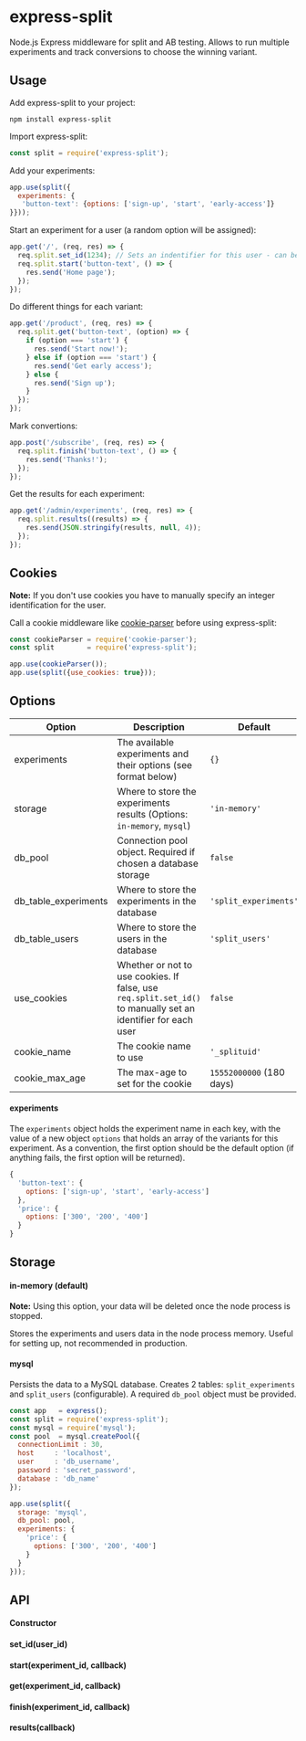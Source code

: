 # express-split
Node.js Express middleware for split and AB testing. Allows to run multiple experiments and track conversions to choose the winning variant.

## Usage
Add express-split to your project:
```shell
npm install express-split
```

Import express-split:
```javascript
const split = require('express-split');
```

Add your experiments:
```javascript
app.use(split({
  experiments: {
   'button-text': {options: ['sign-up', 'start', 'early-access']}
}}));
```

Start an experiment for a user (a random option will be assigned):
```javascript
app.get('/', (req, res) => {
  req.split.set_id(1234); // Sets an indentifier for this user - can be avoided if using cookies
  req.split.start('button-text', () => {
    res.send('Home page');
  });
});
```

Do different things for each variant:
```javascript
app.get('/product', (req, res) => {
  req.split.get('button-text', (option) => {
    if (option === 'start') {
      res.send('Start now!');
    } else if (option === 'start') {
      res.send('Get early access');
    } else {
      res.send('Sign up');
    }
  });
});
```

Mark convertions:
```javascript
app.post('/subscribe', (req, res) => {
  req.split.finish('button-text', () => {
    res.send('Thanks!');
  });
});
```

Get the results for each experiment:
```javascript
app.get('/admin/experiments', (req, res) => {
  req.split.results((results) => {
    res.send(JSON.stringify(results, null, 4));
  });
});
```

## Cookies
**Note:** If you don't use cookies you have to manually specify an integer identification for the user.

Call a cookie middleware like [cookie-parser](https://github.com/expressjs/cookie-parser) before using express-split:
```javascript
const cookieParser = require('cookie-parser');
const split        = require('express-split');

app.use(cookieParser());
app.use(split({use_cookies: true}));
```

## Options
| Option                | Description    | Default                                                                            |
| ----------------------|----------------|------------------------------------------------------------------------------------|
| experiments           | The available experiments and their options (see format below)           | `{}`                     |
| storage               | Where to store the experiments results (Options: `in-memory`, `mysql`)   | `'in-memory'`            |
| db_pool               | Connection pool object. Required if chosen a database storage            | `false`                  |
| db_table_experiments  | Where to store the experiments in the database                           | `'split_experiments'`    |
| db_table_users        | Where to store the users in the database                                 | `'split_users'`          |
| use_cookies           | Whether or not to use cookies. If false, use `req.split.set_id()` to manually set an identifier for each user | `false` |
| cookie_name           | The cookie name to use                                                   | `'_splituid'`            |
| cookie_max_age        | The max-age to set for the cookie                                        | `15552000000` (180 days) |

#### experiments

The `experiments` object holds the experiment name in each key, with the value of a new object `options` that holds an array of the variants for this experiment. As a convention, the first option should be the default option (if anything fails, the first option will be returned).
```javascript
{
  'button-text': {
    options: ['sign-up', 'start', 'early-access']
  },
  'price': {
    options: ['300', '200', '400']
  }
}
```

## Storage
#### in-memory (default)
**Note:** Using this option, your data will be deleted once the node process is stopped.

Stores the experiments and users data in the node process memory. Useful for setting up, not recommended in production.

#### mysql
Persists the data to a MySQL database.
Creates 2 tables: `split_experiments` and `split_users` (configurable).
A required `db_pool` object must be provided.

```javascript
const app   = express();
const split = require('express-split');
const mysql = require('mysql');
const pool  = mysql.createPool({
  connectionLimit : 30,
  host     : 'localhost',
  user     : 'db_username',
  password : 'secret_password',
  database : 'db_name'
});

app.use(split({
  storage: 'mysql',
  db_pool: pool,
  experiments: {
    'price': {
      options: ['300', '200', '400']
    }
  }
}));
```

## API
#### Constructor
#### set_id(user_id)
#### start(experiment_id, callback)
#### get(experiment_id, callback)
#### finish(experiment_id, callback)
#### results(callback)
